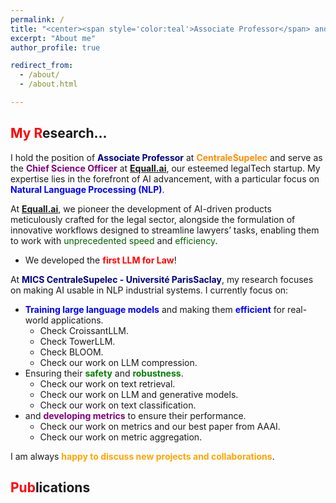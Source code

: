 ```yaml
---
permalink: / 
title: "<center><span style='color:teal'>Associate Professor</span> and Co-founder of <span style='color:red'>**Equall.ai**</span></center>"
excerpt: "About me"
author_profile: true

redirect_from:
  - /about/
  - /about.html

---
```



<span style="color:red">My R</span>esearch...
------
I hold the position of **<span style="color:navy">Associate Professor</span>** at **<span style="color:darkorange">CentraleSupelec</span>** and serve as the **<span style="color:purple">Chief Science Officer</span>** at **<span style="color:red">[Equall.ai](https://equall.ai/)</span>**, our esteemed legalTech startup. My expertise lies in the forefront of AI advancement, with a particular focus on **<span style="color:blue">Natural Language Processing (NLP)</span>**.

At **<span style="color:red">[Equall.ai](https://equall.ai/)</span>**, we pioneer the development of AI-driven products meticulously crafted for the legal sector, alongside the formulation of innovative workflows designed to streamline lawyers’ tasks, enabling them to work with <span style="color:darkgreen">unprecedented speed</span> and <span style="color:darkgreen">efficiency</span>.

- We developed the <span style="color:red">**first LLM for Law**</span>!

At **<span style="color:navy">MICS CentraleSupelec - Université ParisSaclay</span>**, my research focuses on making AI usable in NLP industrial systems. I currently focus on:
- <span style="color:blue">**Training large language models**</span> and making them <span style="color:blue">**efficient**</span> for real-world applications.
   - Check CroissantLLM.
   - Check TowerLLM.
   - Check BLOOM.
   - Check our work on LLM compression.
- Ensuring their <span style="color:green">**safety**</span> and <span style="color:green">**robustness**</span>.
   - Check our work on text retrieval.
   - Check our work on LLM and generative models.
   - Check our work on text classification.
- and <span style="color:purple">**developing metrics**</span> to ensure their performance.
   - Check our work on metrics and our best paper from AAAI.
   - Check our work on metric aggregation.

I am always <span style="color:orange">**happy to discuss new projects and collaborations**</span>.

<span style="color:red">Pub</span>lications
------

<script src="https://bibbase.org/show?bib=https://dblp.org/pid/229/3167.bib&jsonp=1"></script>
